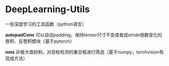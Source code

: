 # DeepLearning-Utils

一些深度学习的工具函数（python语言）


**autopadConv** 可以自动padding，保持tensor尺寸不变或者成stride倍数变化的卷积、反卷积模块（基于pytorch）


**nms** 非极大值抑制，对目标检测的重合框进行筛选（基于numpy，torchvision有现成方法）
